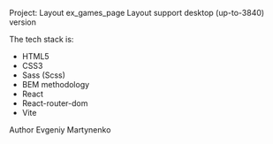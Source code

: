 Project: Layout ex_games_page
Layout support desktop (up-to-3840) version

The tech stack is:
- HTML5
- CSS3
- Sass (Scss)
- BEM methodology
- React
- React-router-dom
- Vite

Author
Evgeniy Martynenko
